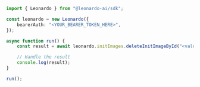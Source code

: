 <!-- Start SDK Example Usage [usage] -->
```typescript
import { Leonardo } from "@leonardo-ai/sdk";

const leonardo = new Leonardo({
    bearerAuth: "<YOUR_BEARER_TOKEN_HERE>",
});

async function run() {
    const result = await leonardo.initImages.deleteInitImageById("<value>");

    // Handle the result
    console.log(result);
}

run();

```
<!-- End SDK Example Usage [usage] -->